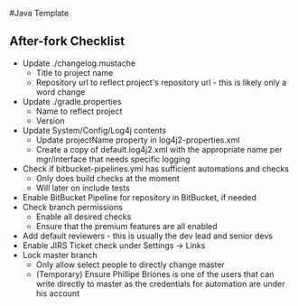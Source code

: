 #Java Template
## After-fork Checklist
* Update ./changelog.mustache
    * Title to project name
    * Repository url to reflect project's repository url - this is likely only a word change
* Update ./gradle.properties
    * Name to reflect project
    * Version
* Update System/Config/Log4j contents
    * Update projectName property in log4j2-properties.xml
    * Create a copy of default.log4j2.xml with the appropriate name per mgr/interface that needs specific logging
* Check if bitbucket-pipelines.yml has sufficient automations and checks
    * Only does build checks at the moment
    * Will later on include tests
* Enable BitBucket Pipeline for repository in BitBucket, if needed
* Check branch permissions
    * Enable all desired checks
    * Ensure that the premium features are all enabled
* Add default reviewers - this is usually the dev lead and senior devs
* Enable JIRS Ticket check under Settings -> Links
* Lock master branch
    * Only allow select people to directly change master
    * (Temporary) Ensure Phillipe Briones is one of the users that can write directly to master as the credentials for automation are under his account

